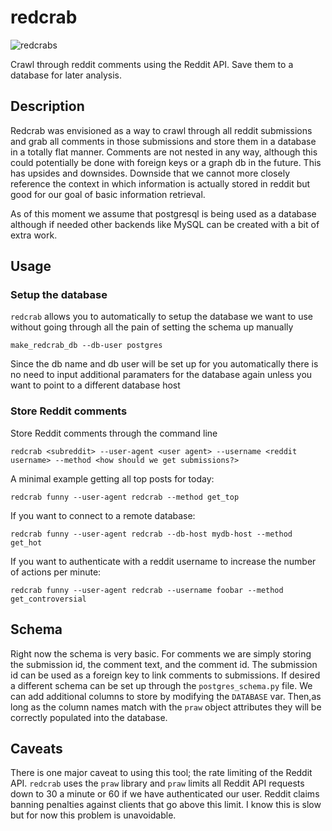# redcrab
![redcrabs](https://danuka.files.wordpress.com/2013/06/red-crab-migration-6.jpg)

Crawl through reddit comments using the Reddit API. Save them to a database 
for later analysis.

## Description
Redcrab was envisioned as a way to crawl through all reddit submissions and grab all comments
in those submissions and store them in a database in a totally flat manner. Comments are not
nested in any way, although this could potentially be done with foreign keys or a graph db in
the future. This has upsides and downsides. Downside that we cannot more closely reference the context in 
which information is actually stored in reddit but good for our goal of basic information retrieval.

As of this moment we assume that postgresql is being used as a database although if needed
other backends like MySQL can be created with a bit of extra work.

## Usage
### Setup the database
`redcrab` allows you to automatically to setup the database we want to use without going through all the 
pain of setting the schema up manually

    make_redcrab_db --db-user postgres

Since the db name and db user will be set up for you automatically there is
no need to input additional paramaters for the database again unless you want
to point to a different database host

### Store Reddit comments
Store Reddit comments through the command line

    redcrab <subreddit> --user-agent <user agent> --username <reddit username> --method <how should we get submissions?>

A minimal example getting all top posts for today:

    redcrab funny --user-agent redcrab --method get_top

If you want to connect to a remote database:

    redcrab funny --user-agent redcrab --db-host mydb-host --method get_hot

If you want to authenticate with a reddit username to increase the number of actions per minute:

    redcrab funny --user-agent redcrab --username foobar --method get_controversial

## Schema
Right now the schema is very basic. For comments we are simply storing the submission id, the comment text, and
the comment id. The submission id can be used as a foreign key to link comments to submissions.
If desired a different schema can be set up through the `postgres_schema.py` file.
We can add additional columns to store by modifying the `DATABASE` var. Then,as long
as the column names match with the `praw` object attributes they will be correctly
populated into the database.

## Caveats
There is one major caveat to using this tool; the rate limiting of the Reddit API. `redcrab`
uses the `praw` library and `praw` limits all Reddit API requests down to 30 a minute or 60
if we have authenticated our user. Reddit claims banning penalties against clients that
go above this limit. I know this is slow but for now this problem is unavoidable.
